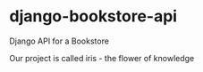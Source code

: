 # django-bookstore-api
Django API  for a Bookstore

Our project is called iris - the flower of knowledge
